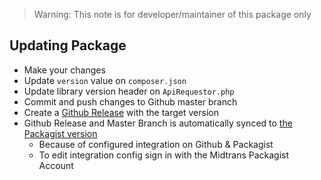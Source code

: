 > Warning: This note is for developer/maintainer of this package only

## Updating Package

- Make your changes
- Update `version` value on `composer.json`
- Update library version header on `ApiRequestor.php`
- Commit and push changes to Github master branch
- Create a [Github Release](https://github.com/Midtrans/midtrans-php/releases) with the target version
- Github Release and Master Branch is automatically synced to [the Packagist version](https://packagist.org/packages/midtrans/midtrans-php)
  - Because of configured integration on Github & Packagist
  - To edit integration config sign in with the Midtrans Packagist Account
